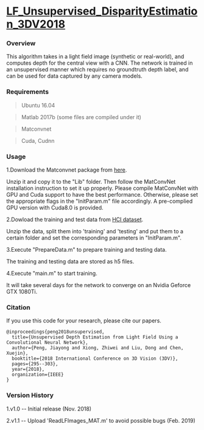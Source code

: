 # [LF_Unsupervised_DisparityEstimation_3DV2018](https://ieeexplore.ieee.org/abstract/document/8490980)

### Overview
This algorithm takes in a light field image (synthetic or real-world), and computes depth for the central view with a CNN. The network is trained in an unsupervised manner which requires no groundtruth depth label, and can be used for data captured by any camera models.

### Requirements
>Ubuntu 16.04

>Matlab 2017b (some files are compiled under it)

>Matconvnet

>Cuda, Cudnn

### Usage
1.Download the Matconvnet package from [here](http://www.vlfeat.org/matconvnet/).

Unzip it and copy it to the "Lib" folder. Then follow the MatConvNet installation instruction to set it up properly. Please compile MatConvNet with GPU and Cuda support to have the best performance. Otherwise, please set the appropriate flags in the "InitParam.m" file accordingly. A pre-complied GPU version with Cuda8.0 is provided.

2.Dowload the training and test data from [HCI dataset](http://hci-lightfield.iwr.uni-heidelberg.de/).

Unzip the data, split them into 'training' and 'testing' and put them to a certain folder and set the corresponding parameters in "InitParam.m".

3.Execute "PrepareData.m" to prepare training and testing data.

The training and testing data are stored as h5 files.

4.Execute "main.m" to start training.

It will take several days for the network to converge on an Nvidia Geforce GTX 1080Ti.

### Citation
If you use this code for your research, please cite our papers.
```
@inproceedings{peng2018unsupervised,
  title={Unsupervised Depth Estimation from Light Field Using a Convolutional Neural Network},
  author={Peng, Jiayong and Xiong, Zhiwei and Liu, Dong and Chen, Xuejin},
  booktitle={2018 International Conference on 3D Vision (3DV)},
  pages={295--303},
  year={2018},
  organization={IEEE}
}
```

### Version History
1.v1.0 -- Initial release (Nov. 2018)

2.v1.1 -- Upload 'ReadLFImages_MAT.m' to avoid possible bugs (Feb. 2019)

